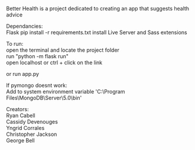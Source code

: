 Better Health is a project dedicated to creating an app that suggests health advice

Dependancies:  
Flask
pip install -r requirements.txt
install Live Server and Sass extensions

To run:  
open the terminal and locate the project folder  
run "python -m flask run"  
open localhost or ctrl + click on the link  

or run app.py  

If pymongo doesnt work:  
Add to system environment variable
'C:\Program Files\MongoDB\Server\5.0\bin\'

Creators:  
Ryan Cabell  
Cassidy Devenouges  
Yngrid Corrales  
Christopher Jackson  
George Bell
